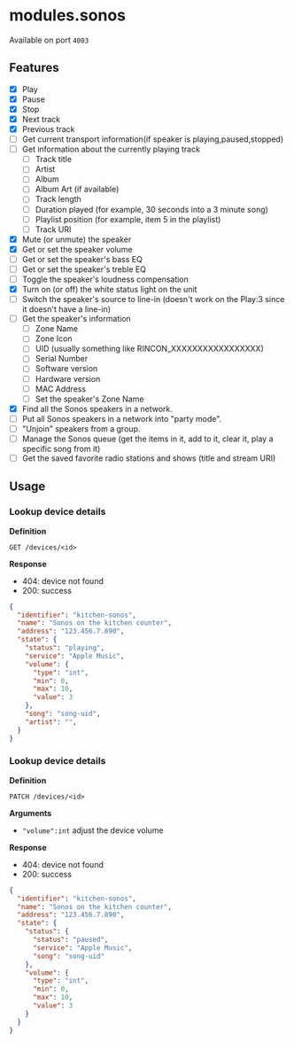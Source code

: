 # modules.sonos

Available on port `4003`

## Features

- [x] Play
- [x] Pause
- [x] Stop
- [x] Next track
- [x] Previous track
- [ ] Get current transport information(if speaker is playing,paused,stopped)
- [ ] Get information about the currently playing track
	- [ ] Track title
	- [ ] Artist
	- [ ] Album
	- [ ] Album Art (if available)
	- [ ] Track length
	- [ ] Duration played (for example, 30 seconds into a 3 minute song)
	- [ ] Playlist position (for example, item 5 in the playlist)
	- [ ] Track URI
- [x] Mute (or unmute) the speaker
- [x] Get or set the speaker volume
- [ ] Get or set the speaker's bass EQ
- [ ] Get or set the speaker's treble EQ
- [ ] Toggle the speaker's loudness compensation
- [x] Turn on (or off) the white status light on the unit
- [ ] Switch the speaker's source to line-in (doesn't work on the Play:3 since it doesn't have a line-in)
- [ ] Get the speaker's information
	- [ ] Zone Name
	- [ ] Zone Icon
	- [ ] UID (usually something like RINCON_XXXXXXXXXXXXXXXXX)
	- [ ] Serial Number
	- [ ] Software version
	- [ ] Hardware version
	- [ ] MAC Address
	- [ ] Set the speaker's Zone Name
- [x] Find all the Sonos speakers in a network.
- [ ] Put all Sonos speakers in a network into "party mode".
- [ ] "Unjoin" speakers from a group.
- [ ] Manage the Sonos queue (get the items in it, add to it, clear it, play a specific song from it)
- [ ] Get the saved favorite radio stations and shows (title and stream URI)

## Usage

### Lookup device details

**Definition**

`GET /devices/<id>`

**Response**

- 404: device not found
- 200: success

```json (This is most likely going to be updated within the next couple of days)
{
  "identifier": "kitchen-sonos",
  "name": "Sonos on the kitchen counter",
  "address": "123.456.7.890",
  "state": {
    "status": "playing",
    "service": "Apple Music",
    "volume": {
      "type": "int",
      "min": 0,
      "max": 10,
      "value": 3
    },
    "song": "song-uid",
    "artist": "",
  }
}
```

### Lookup device details

**Definition**

`PATCH /devices/<id>`

**Arguments**

- `"volume":int` adjust the device volume

**Response**

- 404: device not found
- 200: success

```json (This is most likely going to be updated within the next couple of days)
{
  "identifier": "kitchen-sonos",
  "name": "Sonos on the kitchen counter",
  "address": "123.456.7.890",
  "state": {
    "status": {
      "status": "paused",
      "service": "Apple Music",
      "song": "song-uid"
    },
    "volume": {
      "type": "int",
      "min": 0,
      "max": 10,
      "value": 3
    }
  }
}
```
